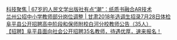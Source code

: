   
[科技聚焦 | 67岁的人民文学出版社有点“潮”：纸质书融合AR技术](http://www.dianyue.me/archives/782/abkzoo30w3b2g9ub/)  
[兰州公招中小学教师部分岗位调整 | 甘肃2018年选调生招录7月28日体检](http://www.dianyue.me/archives/538/wy6dqy4v54ht5j1e/)  
[阜平县公开招聘高中阶段和保师附校白河分校教师公告（35人）](http://www.dianyue.me/archives/130/fmdu5647hflze4k0/)  
[【招聘】阜平县面向社会公开招聘35名教师，待遇优厚，速来报名！](http://www.dianyue.me/archives/938/da3zb89rcraqiezw/)